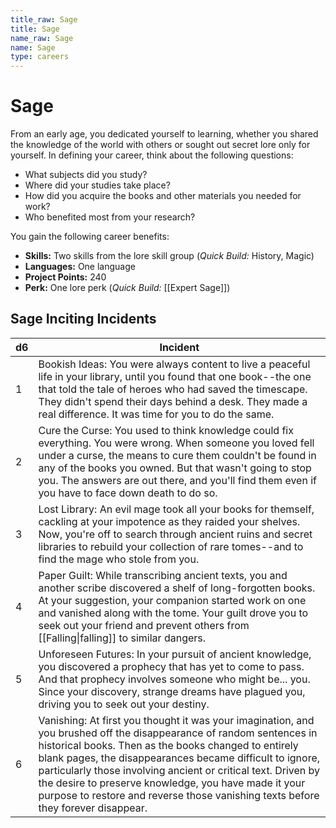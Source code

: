 ```yaml
---
title_raw: Sage
title: Sage
name_raw: Sage
name: Sage
type: careers
---
```


# Sage

From an early age, you dedicated yourself to learning, whether you shared the knowledge of the world with others or sought out secret lore only for yourself. In defining your career, think about the following questions:

- What subjects did you study?
- Where did your studies take place?
- How did you acquire the books and other materials you needed for work?
- Who benefited most from your research?

You gain the following career benefits:

- **Skills:** Two skills from the lore skill group (*Quick Build:* History, Magic)
- **Languages:** One language
- **Project Points:** 240
- **Perk:** One lore perk (*Quick Build:* [[Expert Sage]])

## Sage Inciting Incidents

| d6  | Incident                                                                                                                                                                                                                                                                                                                                                                                                                                               |
| --- | ------------------------------------------------------------------------------------------------------------------------------------------------------------------------------------------------------------------------------------------------------------------------------------------------------------------------------------------------------------------------------------------------------------------------------------------------------ |
| 1   | Bookish Ideas: You were always content to live a peaceful life in your library, until you found that one book--the one that told the tale of heroes who had saved the timescape. They didn't spend their days behind a desk. They made a real difference. It was time for you to do the same.                                                                                                                                                          |
| 2   | Cure the Curse: You used to think knowledge could fix everything. You were wrong. When someone you loved fell under a curse, the means to cure them couldn't be found in any of the books you owned. But that wasn't going to stop you. The answers are out there, and you'll find them even if you have to face down death to do so.                                                                                                                  |
| 3   | Lost Library: An evil mage took all your books for themself, cackling at your impotence as they raided your shelves. Now, you're off to search through ancient ruins and secret libraries to rebuild your collection of rare tomes--and to find the mage who stole from you.                                                                                                                                                                           |
| 4   | Paper Guilt: While transcribing ancient texts, you and another scribe discovered a shelf of long-forgotten books. At your suggestion, your companion started work on one and vanished along with the tome. Your guilt drove you to seek out your friend and prevent others from [[Falling\|falling]] to similar dangers.                                                                                                                               |
| 5   | Unforeseen Futures: In your pursuit of ancient knowledge, you discovered a prophecy that has yet to come to pass. And that prophecy involves someone who might be... you. Since your discovery, strange dreams have plagued you, driving you to seek out your destiny.                                                                                                                                                                                 |
| 6   | Vanishing: At first you thought it was your imagination, and you brushed off the disappearance of random sentences in historical books. Then as the books changed to entirely blank pages, the disappearances became difficult to ignore, particularly those involving ancient or critical text. Driven by the desire to preserve knowledge, you have made it your purpose to restore and reverse those vanishing texts before they forever disappear. |
